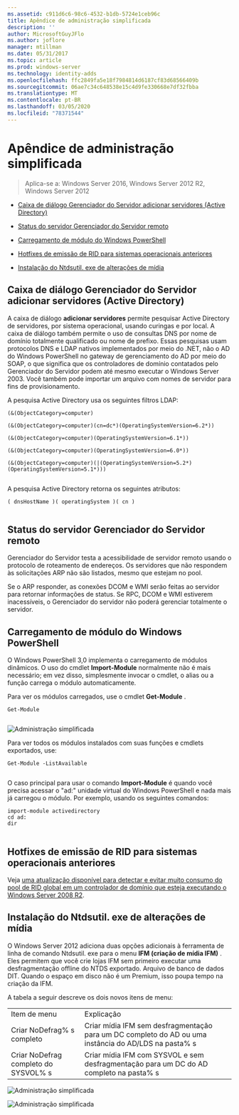 ```yaml
---
ms.assetid: c911d6c6-98c6-4532-b1db-5724e1ceb96c
title: Apêndice de administração simplificada
description: ''
author: MicrosoftGuyJFlo
ms.author: joflore
manager: mtillman
ms.date: 05/31/2017
ms.topic: article
ms.prod: windows-server
ms.technology: identity-adds
ms.openlocfilehash: ffc2849fa5e18f7984814d6187cf83d68566409b
ms.sourcegitcommit: 06ae7c34c648538e15c4d9fe330668e7df32fbba
ms.translationtype: MT
ms.contentlocale: pt-BR
ms.lasthandoff: 03/05/2020
ms.locfileid: "78371544"
---
```

# <a name="simplified-administration-appendix"></a>Apêndice de administração simplificada

>Aplica-se a: Windows Server 2016, Windows Server 2012 R2, Windows Server 2012

  
-   [Caixa de diálogo Gerenciador do Servidor adicionar servidores (Active Directory)](../../ad-ds/deploy/Simplified-Administration-Appendix.md#BKMK_AddServers)  
  
-   [Status do servidor Gerenciador do Servidor remoto](../../ad-ds/deploy/Simplified-Administration-Appendix.md#BKMK_ServerMgrStatus)  
  
-   [Carregamento de módulo do Windows PowerShell](../../ad-ds/deploy/Simplified-Administration-Appendix.md#BKMK_PSLoadModule)  
  
-   [Hotfixes de emissão de RID para sistemas operacionais anteriores](../../ad-ds/deploy/Simplified-Administration-Appendix.md#BKMK_Rid)  
  
-   [Instalação do Ntdsutil. exe de alterações de mídia](../../ad-ds/deploy/Simplified-Administration-Appendix.md#BKMK_IFM)  
  
## <a name="BKMK_AddServers"></a>Caixa de diálogo Gerenciador do Servidor adicionar servidores (Active Directory)  

A caixa de diálogo **adicionar servidores** permite pesquisar Active Directory de servidores, por sistema operacional, usando curingas e por local. A caixa de diálogo também permite o uso de consultas DNS por nome de domínio totalmente qualificado ou nome de prefixo. Essas pesquisas usam protocolos DNS e LDAP nativos implementados por meio do .NET, não o AD do Windows PowerShell no gateway de gerenciamento do AD por meio do SOAP, o que significa que os controladores de domínio contatados pelo Gerenciador do Servidor podem até mesmo executar o Windows Server 2003. Você também pode importar um arquivo com nomes de servidor para fins de provisionamento.  
  
A pesquisa Active Directory usa os seguintes filtros LDAP:  
  
```  
(&(ObjectCategory=computer)  
  
(&(ObjectCategory=computer)(cn=dc*)(OperatingSystemVersion=6.2*))  
  
(&(ObjectCategory=computer)(OperatingSystemVersion=6.1*))  
  
(&(ObjectCategory=computer)(OperatingSystemVersion=6.0*))  
  
(&(ObjectCategory=computer)(|(OperatingSystemVersion=5.2*)(OperatingSystemVersion=5.1*)))  
  
```  
  
A pesquisa Active Directory retorna os seguintes atributos:  
  
```  
( dnsHostName )( operatingSystem )( cn )  
  
```  
  
## <a name="BKMK_ServerMgrStatus"></a>Status do servidor Gerenciador do Servidor remoto  
Gerenciador do Servidor testa a acessibilidade de servidor remoto usando o protocolo de roteamento de endereços. Os servidores que não respondem às solicitações ARP não são listados, mesmo que estejam no pool.  
  
Se o ARP responder, as conexões DCOM e WMI serão feitas ao servidor para retornar informações de status. Se RPC, DCOM e WMI estiverem inacessíveis, o Gerenciador do servidor não poderá gerenciar totalmente o servidor.  
  
## <a name="BKMK_PSLoadModule"></a>Carregamento de módulo do Windows PowerShell  
O Windows PowerShell 3,0 implementa o carregamento de módulos dinâmicos. O uso do cmdlet **Import-Module** normalmente não é mais necessário; em vez disso, simplesmente invocar o cmdlet, o alias ou a função carrega o módulo automaticamente.  
  
Para ver os módulos carregados, use o cmdlet **Get-Module** .  
  
```  
Get-Module  
  
```  
  
![Administração simplificada](media/Simplified-Administration-Appendix/ADDS_PSGetModule.gif)  
  
Para ver todos os módulos instalados com suas funções e cmdlets exportados, use:  
  
```  
Get-Module -ListAvailable  
  
```  
  
O caso principal para usar o comando **Import-Module** é quando você precisa acessar o "ad:" unidade virtual do Windows PowerShell e nada mais já carregou o módulo. Por exemplo, usando os seguintes comandos:  
  
```  
import-module activedirectory  
cd ad:  
dir  
  
```  
  
## <a name="BKMK_Rid"></a>Hotfixes de emissão de RID para sistemas operacionais anteriores  
Veja [uma atualização disponível para detectar e evitar muito consumo do pool de RID global em um controlador de domínio que esteja executando o Windows Server 2008 R2](https://support.microsoft.com/kb/2618669).  
  
## <a name="BKMK_IFM"></a>Instalação do Ntdsutil. exe de alterações de mídia  
O Windows Server 2012 adiciona duas opções adicionais à ferramenta de linha de comando Ntdsutil. exe para o menu **IFM (criação de mídia IFM)** . Eles permitem que você crie lojas IFM sem primeiro executar uma desfragmentação offline do NTDS exportado. Arquivo de banco de dados DIT. Quando o espaço em disco não é um Premium, isso poupa tempo na criação da IFM.  
  
A tabela a seguir descreve os dois novos itens de menu:  
  
|||  
|-|-|  
|Item de menu|Explicação|  
|Criar NoDefrag% s completo|Criar mídia IFM sem desfragmentação para um DC completo do AD ou uma instância do AD/LDS na pasta% s|  
|Criar NoDefrag completo do SYSVOL% s|Criar mídia IFM com SYSVOL e sem desfragmentação para um DC do AD completo na pasta% s|  
  
![Administração simplificada](media/Simplified-Administration-Appendix/ADDS_PSIFM.png)  
  
![Administração simplificada](media/Simplified-Administration-Appendix/ADDS_PSIFMComplete.gif)  
  


